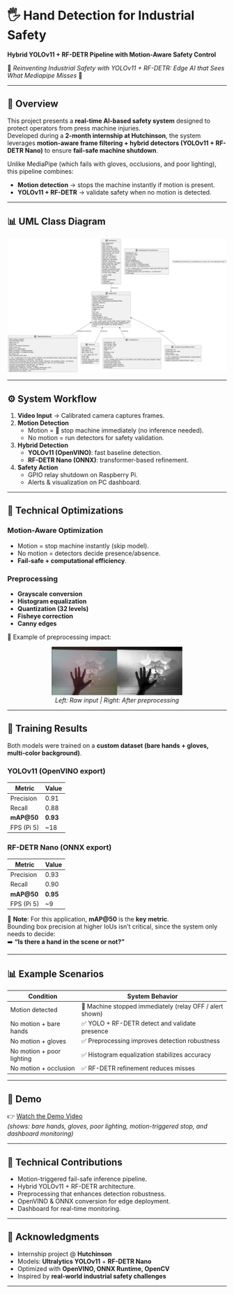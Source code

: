 # 🖐️ Hand Detection for Industrial Safety  
**Hybrid YOLOv11 + RF-DETR Pipeline with Motion-Aware Safety Control**  

🚨 *Reinventing Industrial Safety with YOLOv11 + RF-DETR: Edge AI that Sees What Mediapipe Misses* 🚨  

---

## 📌 Overview
This project presents a **real-time AI-based safety system** designed to protect operators from press machine injuries.  
Developed during a **2-month internship at Hutchinson**, the system leverages **motion-aware frame filtering + hybrid detectors (YOLOv11 + RF-DETR Nano)** to ensure **fail-safe machine shutdown**.  

Unlike MediaPipe (which fails with gloves, occlusions, and poor lighting), this pipeline combines:  
- **Motion detection** → stops the machine instantly if motion is present.  
- **YOLOv11 + RF-DETR** → validate safety when no motion is detected.  

---

## 📊 UML Class Diagram
<p align="center">
  <img src="class_diagram.png" alt="Class Diagram" width="600">
</p>

---

## ⚙️ System Workflow
1. **Video Input** → Calibrated camera captures frames.  
2. **Motion Detection**  
   - Motion = 🚨 stop machine immediately (no inference needed).  
   - No motion = run detectors for safety validation.  
3. **Hybrid Detection**  
   - **YOLOv11 (OpenVINO)**: fast baseline detection.  
   - **RF-DETR Nano (ONNX)**: transformer-based refinement.  
4. **Safety Action**  
   - GPIO relay shutdown on Raspberry Pi.  
   - Alerts & visualization on PC dashboard.  

---

## 🔧 Technical Optimizations
### Motion-Aware Optimization
- Motion = stop machine instantly (skip model).  
- No motion = detectors decide presence/absence.  
- **Fail-safe + computational efficiency**.

### Preprocessing
- **Grayscale conversion**  
- **Histogram equalization**  
- **Quantization (32 levels)**  
- **Fisheye correction**  
- **Canny edges**  

📸 Example of preprocessing impact:  

<p align="center">
  <img src="hand_raw.jpg" width="300"> <br>
  <em>Left: Raw input | Right: After preprocessing</em>
</p>

---

## 🧠 Training Results
Both models were trained on a **custom dataset (bare hands + gloves, multi-color background)**.

### YOLOv11 (OpenVINO export)
| Metric        | Value |
|---------------|-------|
| Precision     | 0.91  |
| Recall        | 0.88  |
| **mAP@50**    | **0.93** |
| FPS (Pi 5)    | ~18   |

### RF-DETR Nano (ONNX export)
| Metric        | Value |
|---------------|-------|
| Precision     | 0.93  |
| Recall        | 0.90  |
| **mAP@50**    | **0.95** |
| FPS (Pi 5)    | ~9    |

📌 **Note**: For this application, **mAP@50** is the **key metric**.  
Bounding box precision at higher IoUs isn’t critical, since the system only needs to decide:  
➡️ **“Is there a hand in the scene or not?”**  

---

## 📊 Example Scenarios
| Condition               | System Behavior |
|--------------------------|-----------------|
| Motion detected          | 🚨 Machine stopped immediately (relay OFF / alert shown) |
| No motion + bare hands   | ✅ YOLO + RF-DETR detect and validate presence |
| No motion + gloves       | ✅ Preprocessing improves detection robustness |
| No motion + poor lighting| ✅ Histogram equalization stabilizes accuracy |
| No motion + occlusion    | ✅ RF-DETR refinement reduces misses |

---

## 🎥 Demo
👉 [Watch the Demo Video](https://your-demo-link.com)  
*(shows: bare hands, gloves, poor lighting, motion-triggered stop, and dashboard monitoring)*  

---

## 📜 Technical Contributions
- Motion-triggered fail-safe inference pipeline.  
- Hybrid YOLOv11 + RF-DETR architecture.  
- Preprocessing that enhances detection robustness.  
- OpenVINO & ONNX conversion for edge deployment.  
- Dashboard for real-time monitoring.  

---

## 🙏 Acknowledgments
- Internship project @ **Hutchinson**  
- Models: **Ultralytics YOLOv11** + **RF-DETR Nano**  
- Optimized with **OpenVINO, ONNX Runtime, OpenCV**  
- Inspired by **real-world industrial safety challenges**  

---
